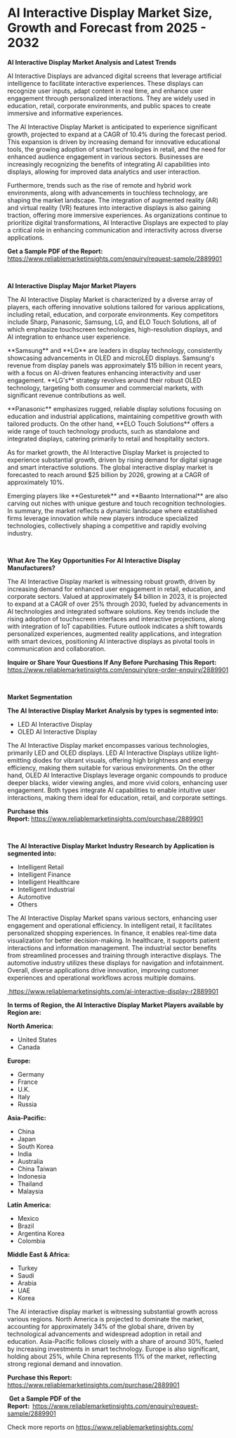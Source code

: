 <p><h1>AI Interactive Display Market Size, Growth and Forecast from 2025 - 2032</h1></p><p><strong>AI Interactive Display Market Analysis and Latest Trends</strong></p>
<p><p>AI Interactive Displays are advanced digital screens that leverage artificial intelligence to facilitate interactive experiences. These displays can recognize user inputs, adapt content in real time, and enhance user engagement through personalized interactions. They are widely used in education, retail, corporate environments, and public spaces to create immersive and informative experiences.</p><p>The AI Interactive Display Market is anticipated to experience significant growth, projected to expand at a CAGR of 10.4% during the forecast period. This expansion is driven by increasing demand for innovative educational tools, the growing adoption of smart technologies in retail, and the need for enhanced audience engagement in various sectors. Businesses are increasingly recognizing the benefits of integrating AI capabilities into displays, allowing for improved data analytics and user interaction.</p><p>Furthermore, trends such as the rise of remote and hybrid work environments, along with advancements in touchless technology, are shaping the market landscape. The integration of augmented reality (AR) and virtual reality (VR) features into interactive displays is also gaining traction, offering more immersive experiences. As organizations continue to prioritize digital transformations, AI Interactive Displays are expected to play a critical role in enhancing communication and interactivity across diverse applications.</p></p>
<p><strong>Get a Sample PDF of the Report:&nbsp;</strong> <a href="https://www.reliablemarketinsights.com/enquiry/request-sample/2889901?utm_campaign=3258&utm_medium=2&utm_source=Github&utm_content=ia&utm_term=14032025&utm_id=ai-interactive-display">https://www.reliablemarketinsights.com/enquiry/request-sample/2889901</a></p>
<p>&nbsp;</p>
<p><strong>AI Interactive Display Major Market Players</strong></p>
<p><p>The AI Interactive Display Market is characterized by a diverse array of players, each offering innovative solutions tailored for various applications, including retail, education, and corporate environments. Key competitors include Sharp, Panasonic, Samsung, LG, and ELO Touch Solutions, all of which emphasize touchscreen technologies, high-resolution displays, and AI integration to enhance user experience.</p><p>**Samsung** and **LG** are leaders in display technology, consistently showcasing advancements in OLED and microLED displays. Samsung's revenue from display panels was approximately $15 billion in recent years, with a focus on AI-driven features enhancing interactivity and user engagement. **LG's** strategy revolves around their robust OLED technology, targeting both consumer and commercial markets, with significant revenue contributions as well.</p><p>**Panasonic** emphasizes rugged, reliable display solutions focusing on education and industrial applications, maintaining competitive growth with tailored products. On the other hand, **ELO Touch Solutions** offers a wide range of touch technology products, such as standalone and integrated displays, catering primarily to retail and hospitality sectors.</p><p>As for market growth, the AI Interactive Display Market is projected to experience substantial growth, driven by rising demand for digital signage and smart interactive solutions. The global interactive display market is forecasted to reach around $25 billion by 2026, growing at a CAGR of approximately 10%.</p><p>Emerging players like **Gesturetek** and **Baanto International** are also carving out niches with unique gesture and touch recognition technologies. In summary, the market reflects a dynamic landscape where established firms leverage innovation while new players introduce specialized technologies, collectively shaping a competitive and rapidly evolving industry.</p></p>
<p>&nbsp;</p>
<p><strong>What Are The Key Opportunities For AI Interactive Display Manufacturers?</strong></p>
<p><p>The AI Interactive Display market is witnessing robust growth, driven by increasing demand for enhanced user engagement in retail, education, and corporate sectors. Valued at approximately $4 billion in 2023, it is projected to expand at a CAGR of over 25% through 2030, fueled by advancements in AI technologies and integrated software solutions. Key trends include the rising adoption of touchscreen interfaces and interactive projections, along with integration of IoT capabilities. Future outlook indicates a shift towards personalized experiences, augmented reality applications, and integration with smart devices, positioning AI interactive displays as pivotal tools in communication and collaboration.</p></p>
<p><strong>Inquire or Share Your Questions If Any Before Purchasing This Report:</strong> <a href="https://www.reliablemarketinsights.com/enquiry/pre-order-enquiry/2889901?utm_campaign=3258&utm_medium=2&utm_source=Github&utm_content=ia&utm_term=14032025&utm_id=ai-interactive-display">https://www.reliablemarketinsights.com/enquiry/pre-order-enquiry/2889901</a></p>
<p>&nbsp;</p>
<p><strong>Market Segmentation</strong></p>
<p><strong>The AI Interactive Display Market Analysis by types is segmented into:</strong></p>
<p><ul><li>LED AI Interactive Display</li><li>OLED AI Interactive Display</li></ul></p>
<p><p>The AI Interactive Display market encompasses various technologies, primarily LED and OLED displays. LED AI Interactive Displays utilize light-emitting diodes for vibrant visuals, offering high brightness and energy efficiency, making them suitable for various environments. On the other hand, OLED AI Interactive Displays leverage organic compounds to produce deeper blacks, wider viewing angles, and more vivid colors, enhancing user engagement. Both types integrate AI capabilities to enable intuitive user interactions, making them ideal for education, retail, and corporate settings.</p></p>
<p><strong>Purchase this Report:&nbsp;</strong><a href="https://www.reliablemarketinsights.com/purchase/2889901?utm_campaign=3258&utm_medium=2&utm_source=Github&utm_content=ia&utm_term=14032025&utm_id=ai-interactive-display">https://www.reliablemarketinsights.com/purchase/2889901</a></p>
<p>&nbsp;</p>
<p><strong>The AI Interactive Display Market Industry Research by Application is segmented into:</strong></p>
<p><ul><li>Intelligent Retail</li><li>Intelligent Finance</li><li>Intelligent Healthcare</li><li>Intelligent Industrial</li><li>Automotive</li><li>Others</li></ul></p>
<p><p>The AI Interactive Display Market spans various sectors, enhancing user engagement and operational efficiency. In intelligent retail, it facilitates personalized shopping experiences. In finance, it enables real-time data visualization for better decision-making. In healthcare, it supports patient interactions and information management. The industrial sector benefits from streamlined processes and training through interactive displays. The automotive industry utilizes these displays for navigation and infotainment. Overall, diverse applications drive innovation, improving customer experiences and operational workflows across multiple domains.</p></p>
<p><a href="https://www.reliablemarketinsights.com/ai-interactive-display-r2889901?utm_campaign=3258&utm_medium=2&utm_source=Github&utm_content=ia&utm_term=14032025&utm_id=ai-interactive-display">&nbsp;https://www.reliablemarketinsights.com/ai-interactive-display-r2889901</a></p>
<p><strong>In terms of Region, the AI Interactive Display Market Players available by Region are:</strong></p>
<p>
    <p> <strong> North America: </strong>
        <ul>
            <li>United States</li>
            <li>Canada</li>
        </ul>
        </p> 
    <p> <strong> Europe: </strong>
        <ul>
            <li>Germany</li>
            <li>France</li>
            <li>U.K.</li>
            <li>Italy</li>
            <li>Russia</li>
        </ul>
        </p> 
    <p> <strong> Asia-Pacific: </strong>
        <ul>
            <li>China</li>
            <li>Japan</li>
            <li>South Korea</li>
            <li>India</li>
            <li>Australia</li>
            <li>China Taiwan</li>
            <li>Indonesia</li>
            <li>Thailand</li>
            <li>Malaysia</li>
        </ul>
        </p> 
    <p> <strong> Latin America: </strong>
        <ul>
            <li>Mexico</li>
            <li>Brazil</li>
            <li>Argentina Korea</li>
            <li>Colombia</li>
        </ul>
        </p> 
    <p> <strong> Middle East & Africa: </strong>
        <ul>
            <li>Turkey</li>
            <li>Saudi</li>
            <li>Arabia</li>
            <li>UAE</li>
            <li>Korea</li>
        </ul>
    </p>
    </p>
<p><p>The AI interactive display market is witnessing substantial growth across various regions. North America is projected to dominate the market, accounting for approximately 34% of the global share, driven by technological advancements and widespread adoption in retail and education. Asia-Pacific follows closely with a share of around 30%, fueled by increasing investments in smart technology. Europe is also significant, holding about 25%, while China represents 11% of the market, reflecting strong regional demand and innovation.</p></p>
<p><strong>Purchase this Report: </strong><a href="https://www.reliablemarketinsights.com/purchase/2889901?utm_campaign=3258&utm_medium=2&utm_source=Github&utm_content=ia&utm_term=14032025&utm_id=ai-interactive-display">https://www.reliablemarketinsights.com/purchase/2889901</a></p>
<p>&nbsp;<strong>Get a Sample PDF of the Report:&nbsp;&nbsp;</strong><a href="https://www.reliablemarketinsights.com/enquiry/request-sample/2889901?utm_campaign=3258&utm_medium=2&utm_source=Github&utm_content=ia&utm_term=14032025&utm_id=ai-interactive-display">https://www.reliablemarketinsights.com/enquiry/request-sample/2889901</a></p>
<p><strong></strong></p>
<p>Check more reports on <a href="https://www.reliablemarketinsights.com/?utm_campaign=3258&utm_medium=2&utm_source=Github&utm_content=ia&utm_term=14032025&utm_id=ai-interactive-display">https://www.reliablemarketinsights.com/</a></p>